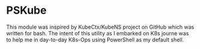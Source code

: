 # PSKube

This module was inspired by KubeCtx/KubeNS project on GitHub which was written for bash.
The intent of this utility as I embarked on K8s journe was to help me in day-to-day K8s-Ops using PowerShell as my default shell.